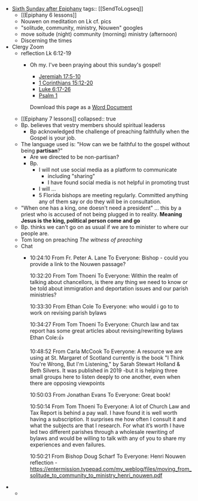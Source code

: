 - [Sixth Sunday after Epiphany](https://www.lectionarypage.net/YearC_RCL/Epiphany/CEpi6_RCL.html)
  tags:: [[SendToLogseq]]
	- [[Epiphany 6 lessons]]
	- Nouwen on meditation on Lk cf. pics
	- "solitude, community, ministry, Nouwen" googles
	- move soitude (night) community (morning) ministry (afternoon)
	- Discerning the times
- Clergy Zoom
	- reflection Lk 6:12-19
		- Oh my. I've been praying about this sunday's gospel!
		  
		  * [Jeremiah 17:5-10](https://www.lectionarypage.net/YearC_RCL/Epiphany/CEpi6_RCL.html#ot1)
		  * [1 Corinthians 15:12-20](https://www.lectionarypage.net/YearC_RCL/Epiphany/CEpi6_RCL.html#nt1)
		  * [Luke 6:17-26](https://www.lectionarypage.net/YearC_RCL/Epiphany/CEpi6_RCL.html#gsp1)
		  * [Psalm 1](https://www.lectionarypage.net/YearC_RCL/Epiphany/CEpi6_RCL.html#ps1)
		  
		  Download this page as a [Word Document](https://www.lectionarypage.net/YearC_RCL/Epiphany/CEpi6_RCL.docx)
	- [[Epiphany 7 lessons]]
	  collapsed:: true
	- Bp. believes that vestry members should spiritual leaderss
		- Bp acknowledged the challenge of preaching faithfully when the Gospel is your job.
	- The language used is: "How can we be faithful to the gospel without being **partisan**?"
		- Are we directed to be non-partisan?
		- Bp.
			- I will not use social media as a platform to communicate
				- including "sharing"
				- I have found social media is not helpful in promoting trust
			- I will ...
			- 5 Florida bishops are meeting regularly. Committed anything any of them say or do they will be in consultation.
	- "When one has a king, one doesn't need a president" ... this by a priest who is accused of not being plugged in to reality. **Meaning Jesus is the king, political person come and go**
	- Bp. thinks we can't go on as usual if we are to minister to where our people are.
	- Tom long on preaching *The witness of preaching*
	- Chat
		- 10:24:10 From Fr. Peter A. Lane To Everyone:
		  	Bishop - could you provide a link to the Nouwen passage?
		  	
		  10:32:20 From Tom Thoeni To Everyone:
		  	Within the realm of talking about chancellors, is there any thing we need to know or be told about immigration and deportation issues and our parish ministries?
		  	
		  10:33:30 From Ethan Cole To Everyone:
		  	who would i go to to work on revising parish bylaws
		  	
		  10:34:27 From Tom Thoeni To Everyone:
		  	Church law and tax report has some great articles about revising/rewriting bylaws
		  	Ethan Cole:👍
		  	
		  10:48:52 From Carla McCook To Everyone:
		  	A resource we are using at St. Margaret of Scotland currently is the book "I Think You're Wrong, But I'm Listening," by Sarah Stewart Holland & Beth Silvers. It was published in 2019 -but it is helping three small groups here to listen deeply to one another, even when there are opposing viewpoints
		  	
		  10:50:03 From Jonathan Evans To Everyone:
		  	Great book!
		  	
		  10:50:14 From Tom Thoeni To Everyone:
		  	A lot of Church Law and Tax Report is behind a pay wall. I have found it is well worth having a subscription. It surprises me how often I consult it and what the subjects are that I research. For what it’s worth I have led two different parishes through a wholesale rewriting of bylaws and would be willing to talk with any of you to share my experiences and even failures.
		  	
		  10:50:21 From Bishop Doug Scharf To Everyone:
		  	Henri Nouwen reflection - https://entermission.typepad.com/my_weblog/files/moving_from_solitude_to_community_to_ministry_henri_nouwen.pdf
-
	-